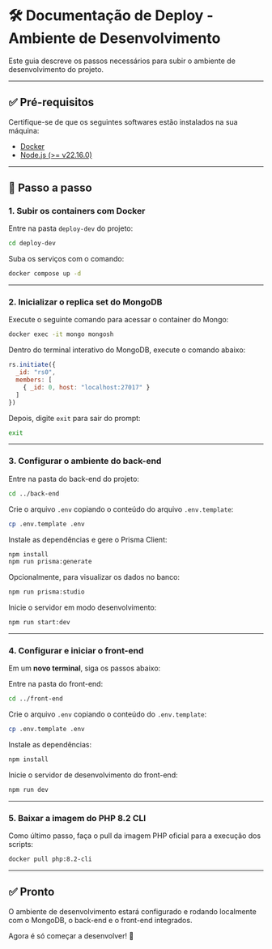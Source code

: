 # 🛠️ Documentação de Deploy - Ambiente de Desenvolvimento

Este guia descreve os passos necessários para subir o ambiente de desenvolvimento do projeto.

---

## ✅ Pré-requisitos

Certifique-se de que os seguintes softwares estão instalados na sua máquina:

- [Docker](https://www.docker.com/)
- [Node.js (>= v22.16.0)](https://nodejs.org/)

---

## 🚀 Passo a passo

### 1. Subir os containers com Docker

Entre na pasta `deploy-dev` do projeto:

```bash
cd deploy-dev
```

Suba os serviços com o comando:

```bash
docker compose up -d
```

---

### 2. Inicializar o replica set do MongoDB

Execute o seguinte comando para acessar o container do Mongo:

```bash
docker exec -it mongo mongosh
```

Dentro do terminal interativo do MongoDB, execute o comando abaixo:

```js
rs.initiate({
  _id: "rs0",
  members: [
    { _id: 0, host: "localhost:27017" }
  ]
})

```

Depois, digite `exit` para sair do prompt:

```bash
exit
```

---

### 3. Configurar o ambiente do back-end

Entre na pasta do back-end do projeto:

```bash
cd ../back-end
```

Crie o arquivo `.env` copiando o conteúdo do arquivo `.env.template`:

```bash
cp .env.template .env
```

Instale as dependências e gere o Prisma Client:

```bash
npm install
npm run prisma:generate
```

Opcionalmente, para visualizar os dados no banco:

```bash
npm run prisma:studio
```

Inicie o servidor em modo desenvolvimento:

```bash
npm run start:dev
```

---

### 4. Configurar e iniciar o front-end

Em um **novo terminal**, siga os passos abaixo:

Entre na pasta do front-end:

```bash
cd ../front-end
```

Crie o arquivo `.env` copiando o conteúdo do `.env.template`:

```bash
cp .env.template .env
```

Instale as dependências:

```bash
npm install
```

Inicie o servidor de desenvolvimento do front-end:

```bash
npm run dev
```

---

### 5. Baixar a imagem do PHP 8.2 CLI

Como último passo, faça o pull da imagem PHP oficial para a execução dos scripts:

```bash
docker pull php:8.2-cli
```

---

## ✅ Pronto

O ambiente de desenvolvimento estará configurado e rodando localmente com o MongoDB, o back-end e o front-end integrados.

Agora é só começar a desenvolver! 🚀
